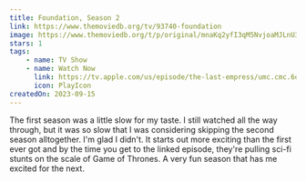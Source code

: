 ```yaml
---
title: Foundation, Season 2
link: https://www.themoviedb.org/tv/93740-foundation
image: https://www.themoviedb.org/t/p/original/mnaKq2yfI3qM5NvjoaMJLnU3FvS.jpg
stars: 1
tags:
    - name: TV Show
    - name: Watch Now
      link: https://tv.apple.com/us/episode/the-last-empress/umc.cmc.6oblbgkeh3tb3wbebyllgqgix?showId=umc.cmc.5983fipzqbicvrve6jdfep4x3
      icon: PlayIcon
createdOn: 2023-09-15
---
```


The first season was a little slow for my taste. I still watched all the way through, but it was so
slow that I was considering skipping the second season alltogether. I'm glad I didn't. It starts out
more exciting than the first ever got and by the time you get to the linked episode, they're pulling
sci-fi stunts on the scale of Game of Thrones. A very fun season that has me excited for the next.
